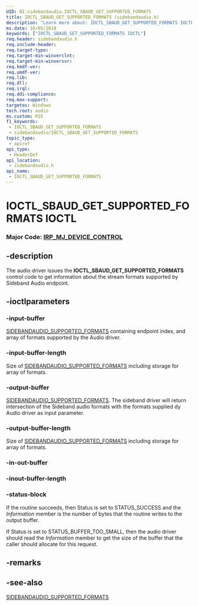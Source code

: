 ```yaml
---
UID: NI:sidebandaudio.IOCTL_SBAUD_GET_SUPPORTED_FORMATS
title: IOCTL_SBAUD_GET_SUPPORTED_FORMATS (sidebandaudio.h)
description: "Learn more about: IOCTL_SBAUD_GET_SUPPORTED_FORMATS IOCTL"
ms.date: 10/05/2018
keywords: ["IOCTL_SBAUD_GET_SUPPORTED_FORMATS IOCTL"]
req.header: sidebandaudio.h
req.include-header: 
req.target-type: 
req.target-min-winverclnt: 
req.target-min-winversvr: 
req.kmdf-ver: 
req.umdf-ver: 
req.lib: 
req.dll: 
req.irql: 
req.ddi-compliance: 
req.max-support: 
targetos: Windows
tech.root: audio
ms.custom: RS5
f1_keywords:
 - IOCTL_SBAUD_GET_SUPPORTED_FORMATS
 - sidebandaudio/IOCTL_SBAUD_GET_SUPPORTED_FORMATS
topic_type:
 - apiref
api_type:
 - HeaderDef
api_location:
 - sidebandaudio.h
api_name:
 - IOCTL_SBAUD_GET_SUPPORTED_FORMATS
---
```


# IOCTL_SBAUD_GET_SUPPORTED_FORMATS IOCTL

### Major Code:  [IRP_MJ_DEVICE_CONTROL](/windows-hardware/drivers/kernel/irp-mj-device-control)


## -description

The audio driver issues the <b>IOCTL_SBAUD_GET_SUPPORTED_FORMATS</b> control code to get information about the stream formats supported by Sideband Audio endpoint.

## -ioctlparameters

### -input-buffer

[SIDEBANDAUDIO_SUPPORTED_FORMATS](./ns-sidebandaudio-_sidebandaudio_supported_formats.md) containing endpoint index, and array of formats supported by the Audio driver.

### -input-buffer-length 

Size of [SIDEBANDAUDIO_SUPPORTED_FORMATS](./ns-sidebandaudio-_sidebandaudio_supported_formats.md) including storage for array of formats.

### -output-buffer

[SIDEBANDAUDIO_SUPPORTED_FORMATS](./ns-sidebandaudio-_sidebandaudio_supported_formats.md). The sideband driver will return intersection of the Sideband audio formats with the formats supplied dy Audio driver as input parameter.

### -output-buffer-length 

Size of [SIDEBANDAUDIO_SUPPORTED_FORMATS](./ns-sidebandaudio-_sidebandaudio_supported_formats.md) including storage for array of formats.

### -in-out-buffer


### -inout-buffer-length 


### -status-block

If the routine succeeds, then Status is set to STATUS_SUCCESS and the <i>Information</i> member is the number of bytes that the routine writes to the output buffer.

If Status is set to STATUS_BUFFER_TOO_SMALL, then the audio driver should read the <i>Information</i> member to get the size of the buffer that the caller should allocate for this request.

## -remarks

## -see-also

[SIDEBANDAUDIO_SUPPORTED_FORMATS](./ns-sidebandaudio-_sidebandaudio_supported_formats.md)
